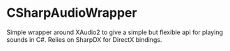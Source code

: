 CSharpAudioWrapper
==================

Simple wrapper around XAudio2 to give a simple but flexible api for playing sounds in C#. Relies on SharpDX for DirectX bindings.
